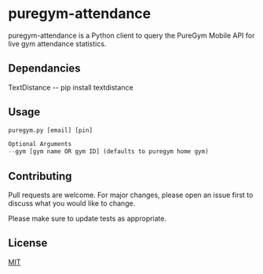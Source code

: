 # puregym-attendance

puregym-attendance is a Python client to query the PureGym Mobile API for live gym attendance statistics.

## Dependancies

TextDistance -- pip install textdistance

## Usage

```python
puregym.py [email] [pin]

Optional Arguments
--gym [gym name OR gym ID] (defaults to puregym home gym)
```

## Contributing
Pull requests are welcome. For major changes, please open an issue first to discuss what you would like to change.

Please make sure to update tests as appropriate.

## License
[MIT](https://choosealicense.com/licenses/mit/)
